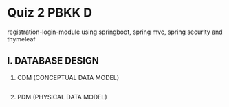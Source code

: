# Quiz 2 PBKK D
registration-login-module using springboot, spring mvc, spring security and thymeleaf

## I. DATABASE DESIGN

1. CDM (CONCEPTUAL DATA MODEL)
<img src="">

2. PDM (PHYSICAL DATA MODEL)
<img src="">
